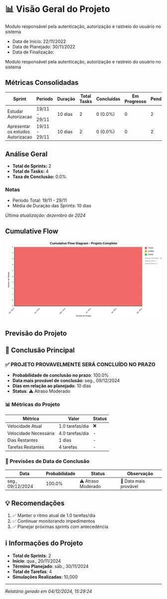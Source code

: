 # 📊 Visão Geral do Projeto 

Modulo responsável pela autenticação, autorização e rastreio do usuário no sistema
* Data de Início: 22/11/2022
* Data de Planejado: 30/11/2022
* Data de Finalização: 

Modulo responsável pela autenticação, autorização e rastreio do usuário no sistema
## Métricas Consolidadas

| Sprint | Período | Duração | Total Tasks | Concluídas | Em Progresso | Pendentes | Velocidade | Eficiência |
|--------|---------|----------|-------------|------------|--------------|-----------|------------|------------|
| Estudar Autorizacao | 19/11 - 29/11 | 10 dias | 2 | 0 (0.0%) | 0 | 2 | 0/dia | 0.0% |
| Apresentar os estudos Autorizacao | 19/11 - 29/11 | 10 dias | 2 | 0 (0.0%) | 0 | 2 | 0/dia | 0.0% |

## Análise Geral

- **Total de Sprints:** 2
- **Total de Tasks:** 4
- **Taxa de Conclusão:** 0.0%

### Notas
- Período Total: 19/11 - 29/11
- Média de Duração das Sprints: 10 dias

*Última atualização: dezembro de 2024*

## Cumulative Flow 
![ Cumulative Flow](./project-cfd.svg)



 ## Previsão do Projeto 

## 🎯 Conclusão Principal

### ✅ PROJETO PROVAVELMENTE SERÁ CONCLUÍDO NO PRAZO

- **Probabilidade de conclusão no prazo**: 100.0%
- **Data mais provável de conclusão**: seg., 09/12/2024
- **Dias em relação ao planejado**: 10 dias
- **Status**: ⚠️ Atraso Moderado

### 📊 Métricas do Projeto

| Métrica | Valor | Status |
|---------|--------|--------|
| Velocidade Atual | 1.0 tarefas/dia | ❌ |
| Velocidade Necessária | 4.0 tarefas/dia | - |
| Dias Restantes | 1 dias | - |
| Tarefas Restantes | 4 tarefas | - |

### 📅 Previsões de Data de Conclusão

| Data | Probabilidade | Status | Observação |
|------|---------------|---------|------------|
| seg., 09/12/2024 | 100.0% | ⚠️ Atraso Moderado | 📍 Data mais provável |

## 💡 Recomendações

1. ✅ Manter o ritmo atual de 1.0 tarefas/dia
2. ✅ Continuar monitorando impedimentos
3. ✅ Planejar próximas sprints com antecedência

## ℹ️ Informações do Projeto

- **Total de Sprints**: 2
- **Início**: qua., 20/11/2024
- **Término Planejado**: sáb., 30/11/2024
- **Total de Tarefas**: 4
- **Simulações Realizadas**: 10,000

---
*Relatório gerado em 04/12/2024, 15:29:24*